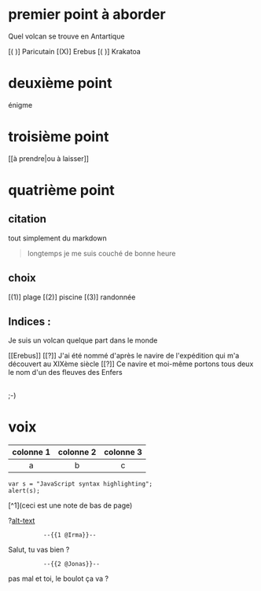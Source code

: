 <!--
title: premier cours

author: Damien Belvèze

language: french

@Irma: French Female

@Jonas: French Male 

date: 5/03/2023

version: 0.1
-->

# premier point à aborder

Quel volcan se trouve en Antartique

[( )] Paricutain
[(X)] Erebus
[( )] Krakatoa

# deuxième point

énigme

<script>
  // @input gets replaced by a single number
  // -1 if no selection otherwise it starts
  // with 0.
  let input_number = @input;

  if(input_number == 1)
    true;
  else
    false;
</script>



# troisième point

[[à prendre|ou à laisser]]


# quatrième point

## citation

tout simplement du markdown

> longtemps je me suis couché de bonne heure

## choix

[(1)] plage
[(2)] piscine
[(3)] randonnée


## Indices :

Je suis un volcan quelque part dans le monde

[[Erebus]]
[[?]] J'ai été nommé d'après le navire de l'expédition qui m'a découvert au XIXème siècle
[[?]] Ce navire et moi-même portons tous deux le nom d'un des fleuves des Enfers

## 

;-)<!--class="animated infinite bounce" style="animation-delay: 3s;"-->

# voix



| colonne 1 | colonne 2 | colonne 3 |
|:--:|:--:|:--:|
|a|b|c|

<!--bloc de code-->

```abap
var s = "JavaScript syntax highlighting";
alert(s);
```

<!--note de bas de page-->

[^1](ceci est une note de bas de page)

<!--ajout d'un extrait sonore-->

?[alt-text](https://soundcloud.com/belvezedamien/extrait-du-film-de-celine-emmanuel-bourdieu?si=eff1e64a51d445c99c86ce77f8e643d7&utm_source=clipboard&utm_medium=text&utm_campaign=social_sharing "extrait du film Céline")

              --{{1 @Irma}}--
Salut, tu vas bien ?

              --{{2 @Jonas}}--
pas mal et toi, le boulot ça va ?


